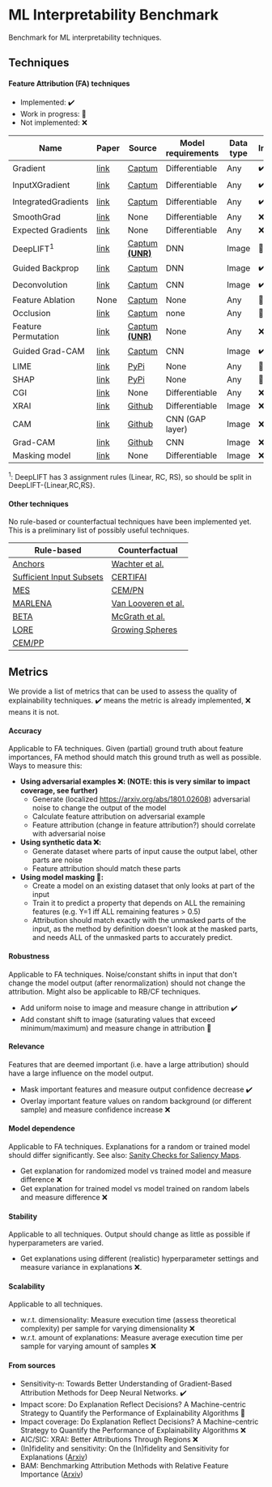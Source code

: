 # ML Interpretability Benchmark
Benchmark for ML interpretability techniques.

## Techniques

#### Feature Attribution (FA) techniques
- Implemented: :heavy_check_mark:
- Work in progress: :construction:
- Not implemented: :x:

| Name | Paper | Source | Model requirements | Data type | Implemented |
| ---- | ----- | ------ | ------------------ | --------- | ----------- |
| Gradient | [link](https://arxiv.org/abs/1312.6034) | [Captum](https://captum.ai/api/saliency.html) | Differentiable | Any | :heavy_check_mark: |
| InputXGradient | [link](https://arxiv.org/abs/1611.07270) | [Captum](https://captum.ai/api/input_x_gradient.html) | Differentiable | Any | :heavy_check_mark: |
| IntegratedGradients | [link](http://arxiv.org/abs/1703.01365) | [Captum](https://captum.ai/api/integrated_gradients.html) | Differentiable | Any | :heavy_check_mark: |
| SmoothGrad | [link](https://arxiv.org/abs/1706.03825) | None | Differentiable | Any | :x: |
| Expected Gradients | [link](https://arxiv.org/abs/1906.10670) | None | Differentiable | Any | :x: |
| DeepLIFT<sup>1</sup> | [link](https://arxiv.org/abs/1704.02685) | [Captum **(UNR)**](https://captum.ai/api/deep_lift.html) | DNN | Image | :construction: |
| Guided Backprop | [link](https://arxiv.org/abs/1412.6806) | [Captum](https://captum.ai/api/guided_backprop.html) | DNN | Image | :heavy_check_mark: |
| Deconvolution | [link](https://arxiv.org/abs/1311.2901) | [Captum](https://captum.ai/api/deconvolution.html) | CNN | Image | :heavy_check_mark: |
| Feature Ablation | None | [Captum](https://captum.ai/api/feature_ablation.html) | None | Any | :construction: |
| Occlusion | [link](https://arxiv.org/abs/1311.2901) | [Captum](https://captum.ai/api/occlusion.html) | none | Any | :construction: |
| Feature Permutation | [link](https://christophm.github.io/interpretable-ml-book/feature-importance.html) | [Captum **(UNR)**](https://captum.ai/api/feature_permutation.html) | None | Any | :x: |
| Guided Grad-CAM | [link](https://arxiv.org/abs/1610.02391) | [Captum](https://captum.ai/api/guided_grad_cam.html) | CNN | Image | :heavy_check_mark: |
| LIME | [link](https://www.kdd.org/kdd2016/papers/files/rfp0573-ribeiroA.pdf) | [PyPi](https://pypi.org/project/lime/) | None | Any | :construction: |
| SHAP | [link](https://arxiv.org/abs/1705.07874) | [PyPi](https://pypi.org/project/shap/) | None | Any | :construction: |
| CGI | [link](https://arxiv.org/abs/1905.12152) | None | Differentiable | Any | :x: |
| XRAI | [link](https://arxiv.org/abs/1906.02825) | [Github](https://github.com/PAIR-code/saliency) | Differentiable | Image | :x: |
| CAM | [link](http://cnnlocalization.csail.mit.edu/Zhou_Learning_Deep_Features_CVPR_2016_paper.pdf) | [Github](https://github.com/zhoubolei/CAM) | CNN (GAP layer) | Image | :x: |
| Grad-CAM | [link](https://arxiv.org/abs/1610.02391) | [Github](https://github.com/ramprs/grad-cam/) | CNN | Image | :x: |
| Masking model | [link](https://arxiv.org/abs/1705.07857) | None | Differentiable | Image | :x: |

<sup>1</sup>: DeepLIFT has 3 assignment rules (Linear, RC, RS), so should be split in DeepLIFT-{Linear,RC,RS}.

#### Other techniques
No rule-based or counterfactual techniques have been implemented yet. This is a preliminary list of possibly useful techniques.

| Rule-based | Counterfactual |
| ---------- | -------------- |
| [Anchors](https://www.aaai.org/ocs/index.php/AAAI/AAAI18/paper/view/16982) | [Wachter et al.](http://arxiv.org/abs/1711.00399)
| [Sufficient Input Subsets](http://arxiv.org/abs/1810.03805) | [CERTIFAI](http://arxiv.org/abs/1905.07857)
| [MES](https://ieeexplore.ieee.org/document/7738872) | [CEM/PN](http://arxiv.org/abs/1802.07623)
| [MARLENA](https://link.springer.com/chapter/10.1007/978-3-030-24409-5_9) | [Van Looveren et al.](http://arxiv.org/abs/1907.02584)
| [BETA](http://arxiv.org/abs/1707.01154) | [McGrath et al.](http://arxiv.org/abs/1811.05245)
| [LORE](http://arxiv.org/abs/1805.10820) | [Growing Spheres](http://arxiv.org/abs/1712.08443)
| [CEM/PP](http://arxiv.org/abs/1802.07623)

## Metrics
We provide a list of metrics that can be used to assess the quality of explainability techniques.
:heavy_check_mark: means the metric is already implemented, :x: means it is not.
#### Accuracy
Applicable to FA techniques.
Given (partial) ground truth about feature importances, FA method should match this ground truth as well as possible. Ways to measure this:

- **Using adversarial examples :x:: (NOTE: this is very similar to impact coverage, see further)**
    - Generate (localized https://arxiv.org/abs/1801.02608) adversarial noise to change the output of the model
    - Calculate feature attribution on adversarial example
    - Feature attribution (change in feature attribution?) should correlate with adversarial noise
- **Using synthetic data :x::**
    - Generate dataset where parts of input cause the output label, other parts are noise
    - Feature attribution should match these parts
- **Using model masking :construction::**
    - Create a model on an existing dataset that only looks at part of the input
    - Train it to predict a property that depends on ALL the remaining features (e.g. Y=1 iff ALL remaining features > 0.5)
    - Attribution should match exactly with the unmasked parts of the input, as the method by definition doesn't look at the masked parts, and needs ALL of the unmasked parts to accurately predict.

#### Robustness
Applicable to FA techniques. Noise/constant shifts in input that don't change the model output (after renormalization) should not change the attribution. Might also be applicable to RB/CF techniques.

- Add uniform noise to image and measure change in attribution :heavy_check_mark:
- Add constant shift to image (saturating values that exceed minimum/maximum) and measure change in attribution :construction:

#### Relevance
Features that are deemed important (i.e. have a large attribution) should have a large influence on the model output.

- Mask important features and measure output confidence decrease :heavy_check_mark:
- Overlay important feature values on random background (or different sample) and measure confidence increase :x:

#### Model dependence
Applicable to FA techniques. Explanations for a random or trained model should differ significantly. See also: [Sanity Checks for Saliency Maps](https://arxiv.org/abs/1810.03292).

- Get explanation for randomized model vs trained model and measure difference :x:
- Get explanation for trained model vs model trained on random labels and measure difference :x:

#### Stability
Applicable to all techniques. Output should change as little as possible if hyperparameters are varied.

- Get explanations using different (realistic) hyperparameter settings and measure variance in explanations :x:.

#### Scalability
Applicable to all techniques.

- w.r.t. dimensionality: Measure execution time (assess theoretical complexity) per sample for varying dimensionality :x:
- w.r.t. amount of explanations: Measure average execution time per sample for varying amount of samples :x:

#### From sources
- Sensitivity-n: Towards Better Understanding of Gradient-Based Attribution Methods for Deep Neural Networks. :heavy_check_mark:
- Impact score: Do Explanation Reflect Decisions? A Machine-centric Strategy to Quantify the Performance of Explainability Algorithms :construction:
- Impact coverage: Do Explanation Reflect Decisions? A Machine-centric Strategy to Quantify the Performance of Explainability Algorithms :x:
- AIC/SIC: XRAI: Better Attributions Through Regions :x:
- (In)fidelity and sensitivity: On the (In)fidelity and Sensitivity for Explanations ([Arxiv](https://arxiv.org/abs/1901.09392))
- BAM: Benchmarking Attribution Methods with Relative Feature Importance ([Arxiv](https://arxiv.org/abs/1907.09701))





